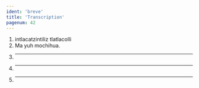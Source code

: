 ```yaml
---
ident: 'breve'
title: 'Transcription'
pagenum: 42
---
```

1.  intlacatzintiliz tlatlacolli
2.  Ma yuh mochihua.
3.  __________________
4. _____________
5.    ______
